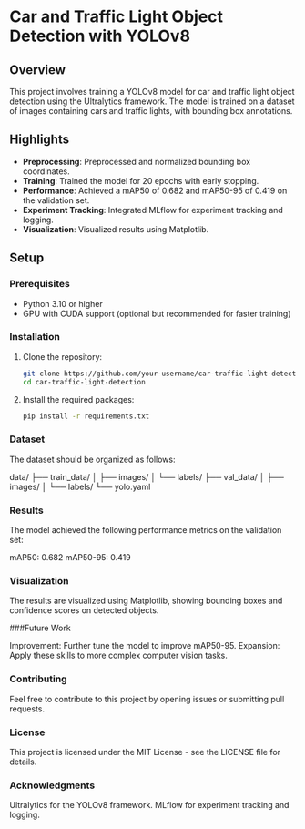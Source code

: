 # Car and Traffic Light Object Detection with YOLOv8

## Overview

This project involves training a YOLOv8 model for car and traffic light object detection using the Ultralytics framework. The model is trained on a dataset of images containing cars and traffic lights, with bounding box annotations.

## Highlights

- **Preprocessing**: Preprocessed and normalized bounding box coordinates.
- **Training**: Trained the model for 20 epochs with early stopping.
- **Performance**: Achieved a mAP50 of 0.682 and mAP50-95 of 0.419 on the validation set.
- **Experiment Tracking**: Integrated MLflow for experiment tracking and logging.
- **Visualization**: Visualized results using Matplotlib.

## Setup

### Prerequisites

- Python 3.10 or higher
- GPU with CUDA support (optional but recommended for faster training)

### Installation

1. Clone the repository:
   ```bash
   git clone https://github.com/your-username/car-traffic-light-detection.git
   cd car-traffic-light-detection
2. Install the required packages:
   ```bash
   pip install -r requirements.txt

### Dataset
The dataset should be organized as follows:

data/
├── train_data/
│   ├── images/
│   └── labels/
├── val_data/
│   ├── images/
│   └── labels/
└── yolo.yaml

### Results
The model achieved the following performance metrics on the validation set:

mAP50: 0.682
mAP50-95: 0.419

### Visualization
The results are visualized using Matplotlib, showing bounding boxes and confidence scores on detected objects.

###Future Work

Improvement: Further tune the model to improve mAP50-95.
Expansion: Apply these skills to more complex computer vision tasks.

### Contributing
Feel free to contribute to this project by opening issues or submitting pull requests.

### License
This project is licensed under the MIT License - see the LICENSE file for details.

### Acknowledgments
Ultralytics for the YOLOv8 framework.
MLflow for experiment tracking and logging.
